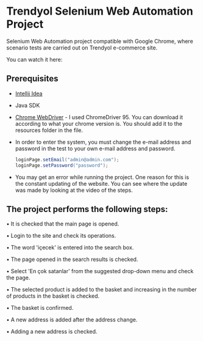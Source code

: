 # Trendyol Selenium Web Automation Project

Selenium Web Automation project compatible with Google Chrome, where scenario tests are carried out on Trendyol e-commerce site.

You can watch it here:



## Prerequisites

- [Intellij Idea](https://www.jetbrains.com/idea/)

- Java SDK

- [Chrome WebDriver](https://chromedriver.chromium.org/) - I used ChromeDriver 95. You can download it according to what your chrome version is. You should add it to the resources folder in the file.

- In order to enter the system, you must change the e-mail address and password in the test to your own e-mail address and password.

  ```java
  loginPage.setEmail("admin@admin.com");
  loginPage.setPassword("password");
  ```

- You may get an error while running the project. One reason for this is the constant updating of the website. You can see where the update was made by looking at the video of the steps.

  

## The project performs the following steps:

• It is checked that the main page is opened.

• Login to the site and check its operations.

• The word 'içecek' is entered into the search box.

• The page opened in the search results is checked.

• Select 'En çok satanlar' from the suggested drop-down menu and check the page.

• The selected product is added to the basket and increasing in the number of products in the basket is checked.

• The basket is confirmed.

• A new address is added after the address change.

• Adding a new address is checked.

